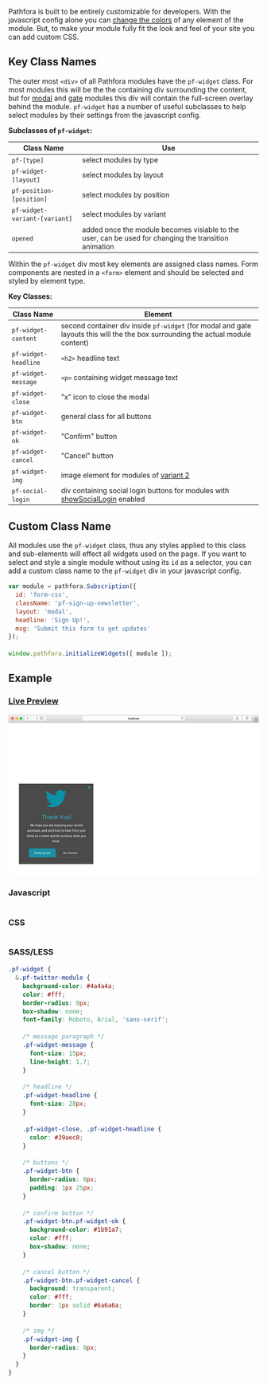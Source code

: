 Pathfora is built to be entirely customizable for developers. With the javascript config alone you can [change the colors](/customization/themes.md) of any element of the module. But, to make your module fully fit the look and feel of your site you can add custom CSS.

## Key Class Names

The outer most `<div>` of all Pathfora modules have the `pf-widget` class. For most modules this will be the the containing div surrounding the content, but for [modal](/layouts/modal.md) and [gate](/types/gate.md) modules this div will contain the full-screen overlay behind the module. `pf-widget` has a number of useful subclasses to help select modules by their settings from the javascript config.

**Subclasses of `pf-widget`:**

| Class Name | Use |
|---|---|
| `pf-[type]` | select modules by type |
| `pf-widget-[layout]` | select modules by layout |
| `pf-position-[position]` | select modules by position |  
| `pf-widget-variant-[variant]` | select modules by variant |
| `opened` | added once the module becomes visiable to the user, can be used for changing the transition animation |


Within the `pf-widget` div most key elements are assigned class names. Form components are nested in a `<form>` element and should be selected and styled by element type.

**Key Classes:**

| Class Name | Element |
|---|---|
| `pf-widget-content` | second container div inside `pf-widget` (for modal and gate layouts this will the the box surrounding the actual module content) |
| `pf-widget-headline` | `<h2>` headline text |
| `pf-widget-message` | `<p>` containing widget message text |  
| `pf-widget-close` | "x" icon to close the modal |
| `pf-widget-btn` | general class for all buttons |
| `pf-widget-ok` | "Confirm" button |
| `pf-widget-cancel` | "Cancel" button |
| `pf-widget-img` | image element for modules of [variant 2](/layouts/modal.md#variant)
| `pf-social-login` | div containing social login buttons for modules with [showSocialLogin](/types/form.md#showsociallogin) enabled | 


## Custom Class Name

All modules use the `pf-widget` class, thus any styles applied to this class and sub-elements will effect all widgets used on the page. If you want to select and style a single module without using its `id` as a selector, you can add a custom class name to the `pf-widget` div in your javascript config.

```javascript
var module = pathfora.Subscription({
  id: 'form-css',
  className: 'pf-sign-up-newsletter',
  layout: 'modal',
  headline: 'Sign Up!',
  msg: 'Submit this form to get updates'
});

window.pathfora.initializeWidgets([ module ]);
```

## Example

### [Live Preview](../../examples/preview/customization/css/custom.html)

![General Config](../examples/img/customization/css/custom.png)

### Javascript

<pre data-src="../../examples/src/customization/css/custom.js"></pre>


### CSS

<pre data-src="../../examples/src/customization/css/custom.css"></pre>

### SASS/LESS

``` css
.pf-widget {
  &.pf-twitter-module {
    background-color: #4a4a4a;
    color: #fff;
    border-radius: 0px;
    box-shadow: none;
    font-family: Roboto, Arial, 'sans-serif';

    /* message paragraph */
    .pf-widget-message {
      font-size: 15px;
      line-height: 1.7;
    }

    /* headline */
    .pf-widget-headline {
      font-size: 28px;
    }

    .pf-widget-close, .pf-widget-headline {
      color: #39aec0;
    }

    /* buttons */
    .pf-widget-btn {
      border-radius: 0px;
      padding: 1px 25px;
    }

    /* confirm button */
    .pf-widget-btn.pf-widget-ok {
      background-color: #1b91a7;
      color: #fff;
      box-shadow: none;
    }

    /* cancel button */
    .pf-widget-btn.pf-widget-cancel {
      background: transparent;
      color: #fff;
      border: 1px solid #6a6a6a;
    }

    /* img */
    .pf-widget-img {
      border-radius: 0px;
    }
  }
}
```
